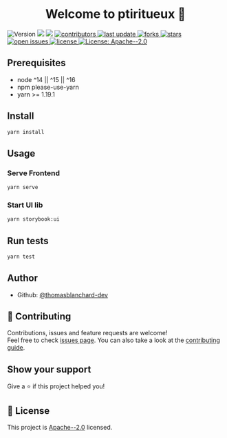 <h1 align="center">Welcome to ptiritueux 👋</h1>
<p>
  <img alt="Version" src="https://img.shields.io/badge/version-1.0.0-blue.svg?cacheSeconds=2592000" />
  <img src="https://img.shields.io/badge/node-%5E14%20%7C%7C%20%5E15%20%7C%7C%20%5E16-blue.svg" />
  
  <img src="https://img.shields.io/badge/yarn-%3E%3D%201.19.1-blue.svg" />
  <a href="https://github.com/thomasblanchard-dev/spiritueux/graphs/contributors">
    <img src="https://img.shields.io/github/contributors/thomasblanchard-dev/spiritueux" alt="contributors" />
  </a>
  <a href="">
    <img src="https://img.shields.io/github/last-commit/thomasblanchard-dev/spiritueux" alt="last update" />
  </a>
  <a href="https://github.com/thomasblanchard-dev/spiritueux/network/members">
    <img src="https://img.shields.io/github/forks/thomasblanchard-dev/spiritueux" alt="forks" />
  </a>
  <a href="https://github.com/thomasblanchard-dev/spiritueux/stargazers">
    <img src="https://img.shields.io/github/stars/thomasblanchard-dev/spiritueux" alt="stars" />
  </a>
  <a href="https://github.com/thomasblanchard-dev/spiritueux/issues/">
    <img src="https://img.shields.io/github/issues/thomasblanchard-dev/spiritueux" alt="open issues" />
  </a>
  <a href="https://github.com/thomasblanchard-dev/spiritueux/blob/master/LICENSE">
    <img src="https://img.shields.io/github/license/thomasblanchard-dev/spiritueux.svg" alt="license" />
  </a>
  <a href="https://github.com/thomasblanchard-dev/spiritueux/blob/master/LICENSE" target="_blank">
    <img alt="License: Apache--2.0" src="https://img.shields.io/github/license/thomasblanchard-dev/spiritueux" />
  </a>
</p>

## Prerequisites

- node ^14 || ^15 || ^16
- npm please-use-yarn
- yarn >= 1.19.1

## Install

```sh
yarn install
```

## Usage

### Serve Frontend
```sh
yarn serve
```

### Start UI lib
```sh
yarn storybook:ui
```

## Run tests

```sh
yarn test
```

## Author

* Github: [@thomasblanchard-dev](https://github.com/thomasblanchard-dev)

## 🤝 Contributing

Contributions, issues and feature requests are welcome!<br />Feel free to check [issues page](https://github.com/thomasblanchard-dev/spiritueux/issues). You can also take a look at the [contributing guide](https://github.com/thomasblanchard-dev/spiritueux/blob/master/CONTRIBUTING.md).

## Show your support

Give a ⭐️ if this project helped you!

## 📝 License

This project is [Apache--2.0](https://github.com/thomasblanchard-dev/spiritueux/blob/master/LICENSE) licensed.